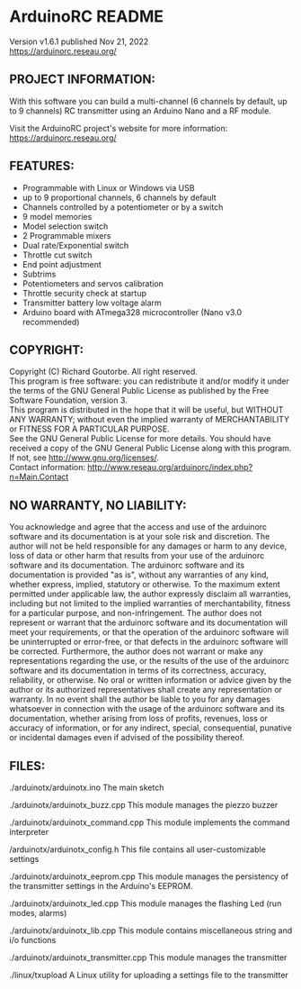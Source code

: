 # ArduinoRC README
Version v1.6.1 published Nov 21, 2022  
https://arduinorc.reseau.org/

## PROJECT INFORMATION:

With this software you can build a multi-channel (6 channels by default, up to 9 channels) RC transmitter using an Arduino Nano and a RF module.

Visit the ArduinoRC project's website for more information: https://arduinorc.reseau.org/

## FEATURES:

* Programmable with Linux or Windows via USB
* up to 9 proportional channels, 6 channels by default 
* Channels controlled by a potentiometer or by a switch
* 9 model memories
* Model selection switch
* 2 Programmable mixers
* Dual rate/Exponential switch 
* Throttle cut switch
* End point adjustment
* Subtrims
* Potentiometers and servos calibration 
* Throttle security check at startup
* Transmitter battery low voltage alarm
* Arduino board with ATmega328 microcontroller (Nano v3.0 recommended)

## COPYRIGHT: 

Copyright (C) Richard Goutorbe.  All right reserved.  
This program is free software: you can redistribute it and/or modify it under the terms of the GNU General Public License as published by the Free Software Foundation, version 3.  
This program is distributed in the hope that it will be useful, but WITHOUT ANY WARRANTY; without even the implied warranty of  MERCHANTABILITY or FITNESS FOR A PARTICULAR PURPOSE.  
See the GNU General Public License for more details. You should have received a copy of the GNU General Public License along with this program.  If not, see <http://www.gnu.org/licenses/>.  
Contact information: http://www.reseau.org/arduinorc/index.php?n=Main.Contact

## NO WARRANTY, NO LIABILITY:

You acknowledge and agree that the access and use of the arduinorc software and its documentation is at your sole risk and discretion. The author will not be held responsible for any damages or harm to any device, loss of data or other harm that results from your use of the arduinorc software and its documentation. The arduinorc software and its documentation is provided "as is", without any warranties of any kind, whether express, implied, statutory or otherwise. To the maximum extent permitted under applicable law, the author expressly disclaim all warranties, including but not limited to the implied warranties of merchantability, fitness for a particular purpose, and non-infringement. The author does not represent or warrant that the arduinorc software and its documentation will meet your requirements, or that the operation of the arduinorc software will be uninterrupted or error-free, or that defects in the arduinorc software will be corrected. Furthermore, the author does not warrant or make any representations regarding the use, or the results of the use of the arduinorc software and its documentation in terms of its correctness, accuracy, reliability, or otherwise. No oral or written information or advice given by the author or its authorized representatives shall create any representation or warranty. In no event shall the author be liable to you for any damages whatsoever in connection with the usage of the arduinorc software and its documentation, whether arising from loss of profits, revenues, loss or accuracy of information, or for any indirect, special, consequential, punative or incidental damages even if advised of the possibility thereof.

## FILES:

./arduinotx/arduinotx.ino
	The main sketch

./arduinotx/arduinotx_buzz.cpp
	This module manages the piezzo buzzer

./arduinotx/arduinotx_command.cpp
	This module implements the command interpreter

/arduinotx/arduinotx_config.h 
	This file contains all user-customizable settings

./arduinotx/arduinotx_eeprom.cpp
	This module manages the persistency of the transmitter settings in the Arduino's EEPROM.

./arduinotx/arduinotx_led.cpp
	This module manages the flashing Led (run modes, alarms)

./arduinotx/arduinotx_lib.cpp
	This module contains miscellaneous string and i/o functions

./arduinotx/arduinotx_transmitter.cpp
	This module manages the transmitter

./linux/txupload
	A Linux utility for uploading a settings file to the transmitter
